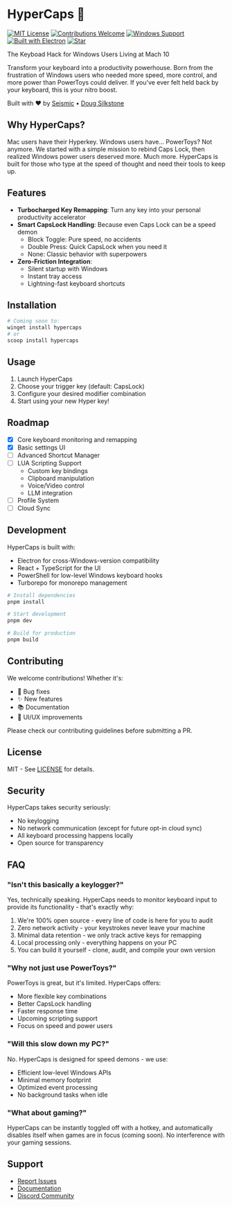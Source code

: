 # HyperCaps 🚀

[![MIT License](https://img.shields.io/badge/License-MIT-green.svg)](https://choosealicense.com/licenses/mit/)
[![Contributions Welcome](https://img.shields.io/badge/contributions-welcome-brightgreen.svg?style=flat)](https://github.com/dougwithseismic/hypercaps/issues)
[![Windows Support](https://img.shields.io/badge/Windows-0078D6?style=flat&logo=windows&logoColor=white)](https://www.microsoft.com/windows)
[![Built with Electron](https://img.shields.io/badge/Built%20with-Electron-47848F?style=flat&logo=electron&logoColor=white)](https://www.electronjs.org/)
[![Star](https://img.shields.io/github/stars/dougwithseismic/hypercaps?style=social)](https://github.com/dougwithseismic/hypercaps)

The Keyboad Hack for Windows Users Living at Mach 10

Transform your keyboard into a productivity powerhouse. Born from the frustration of Windows users who needed more speed, more control, and more power than PowerToys could deliver. If you've ever felt held back by your keyboard, this is your nitro boost.

Built with ❤️ by [Seismic](https://withseismic.com) • [Doug Silkstone](https://linkedin.com/in/dougsilkstone)

## Why HyperCaps?

Mac users have their Hyperkey. Windows users have... PowerToys? Not anymore. We started with a simple mission to rebind Caps Lock, then realized Windows power users deserved more. Much more. HyperCaps is built for those who type at the speed of thought and need their tools to keep up.

## Features

- **Turbocharged Key Remapping**: Turn any key into your personal productivity accelerator
- **Smart CapsLock Handling**: Because even Caps Lock can be a speed demon
  - Block Toggle: Pure speed, no accidents
  - Double Press: Quick CapsLock when you need it
  - None: Classic behavior with superpowers
- **Zero-Friction Integration**:
  - Silent startup with Windows
  - Instant tray access
  - Lightning-fast keyboard shortcuts

## Installation

```bash
# Coming soon to:
winget install hypercaps
# or
scoop install hypercaps
```

## Usage

1. Launch HyperCaps
2. Choose your trigger key (default: CapsLock)
3. Configure your desired modifier combination
4. Start using your new Hyper key!

## Roadmap

- [x] Core keyboard monitoring and remapping
- [x] Basic settings UI
- [ ] Advanced Shortcut Manager
- [ ] LUA Scripting Support
  - Custom key bindings
  - Clipboard manipulation
  - Voice/Video control
  - LLM integration
- [ ] Profile System
- [ ] Cloud Sync

## Development

HyperCaps is built with:

- Electron for cross-Windows-version compatibility
- React + TypeScript for the UI
- PowerShell for low-level Windows keyboard hooks
- Turborepo for monorepo management

```bash
# Install dependencies
pnpm install

# Start development
pnpm dev

# Build for production
pnpm build
```

## Contributing

We welcome contributions! Whether it's:

- 🐛 Bug fixes
- ✨ New features
- 📚 Documentation
- 🎨 UI/UX improvements

Please check our contributing guidelines before submitting a PR.

## License

MIT - See [LICENSE](LICENSE) for details.

## Security

HyperCaps takes security seriously:

- No keylogging
- No network communication (except for future opt-in cloud sync)
- All keyboard processing happens locally
- Open source for transparency

## FAQ

### "Isn't this basically a keylogger?"

Yes, technically speaking. HyperCaps needs to monitor keyboard input to provide its functionality - that's exactly why:

1. We're 100% open source - every line of code is here for you to audit
2. Zero network activity - your keystrokes never leave your machine
3. Minimal data retention - we only track active keys for remapping
4. Local processing only - everything happens on your PC
5. You can build it yourself - clone, audit, and compile your own version

### "Why not just use PowerToys?"

PowerToys is great, but it's limited. HyperCaps offers:

- More flexible key combinations
- Better CapsLock handling
- Faster response time
- Upcoming scripting support
- Focus on speed and power users

### "Will this slow down my PC?"

No. HyperCaps is designed for speed demons - we use:

- Efficient low-level Windows APIs
- Minimal memory footprint
- Optimized event processing
- No background tasks when idle

### "What about gaming?"

HyperCaps can be instantly toggled off with a hotkey, and automatically disables itself when games are in focus (coming soon). No interference with your gaming sessions.

## Support

- [Report Issues](https://github.com/withseismic/hypercaps/issues)
- [Documentation](https://docs.hypercaps.dev)
- [Discord Community](https://discord.gg/hypercaps)
